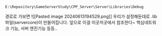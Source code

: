 ```
E:\Repository\GameServerStudy\CPP_Server\Server\Libraries\Debug
```

경로로 가보면
![[Pasted image 20240613194529.png]]
우리가 설정해둔데로 .lib파일(servercore)이 만들어집니다.
앞으로 이걸 이곳저곳에서 참조한다~
핵심네트워크 기능, 서버 엔진기능 등등..